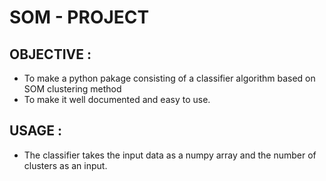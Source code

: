 # SOM - PROJECT  

## OBJECTIVE  : 
* To make a python pakage consisting of a classifier algorithm based on SOM clustering method 
* To make it well documented and easy to use.  
 

## USAGE  : 
* The classifier takes the input data as a numpy array and the number of clusters as an input.
